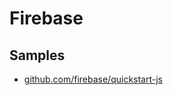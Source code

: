 # Firebase

## Samples

* [github.com/firebase/quickstart-js](https://github.com/firebase/quickstart-js)
